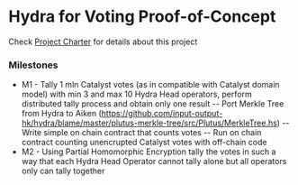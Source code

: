 # Hydra for Voting Proof-of-Concept

Check [Project Charter](./docs/project-charter.md) for details about this project


### Milestones
- M1 - Tally 1 mln Catalyst votes (as in compatible with Catalyst domain model) with min 3 and max 10 Hydra Head operators, perform distributed tally process and obtain only one result
  -- Port Merkle Tree from Hydra to Aiken (https://github.com/input-output-hk/hydra/blame/master/plutus-merkle-tree/src/Plutus/MerkleTree.hs)
  -- Write simple on chain contract that counts votes
  -- Run on chain contract counting unencrupted Catalyst votes with off-chain code
- M2 - Using Partial Homomorphic Encryption tally the votes in such a way that each Hydra Head Operator cannot tally alone but all operators only can tally together  
